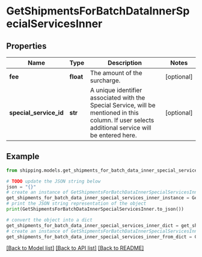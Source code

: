 # GetShipmentsForBatchDataInnerSpecialServicesInner


## Properties

Name | Type | Description | Notes
------------ | ------------- | ------------- | -------------
**fee** | **float** | The amount of the surcharge. | [optional] 
**special_service_id** | **str** | A unique identifier associated with the Special Service, will be mentioned in this column. If user selects additional service will be entered here. | [optional] 

## Example

```python
from shipping.models.get_shipments_for_batch_data_inner_special_services_inner import GetShipmentsForBatchDataInnerSpecialServicesInner

# TODO update the JSON string below
json = "{}"
# create an instance of GetShipmentsForBatchDataInnerSpecialServicesInner from a JSON string
get_shipments_for_batch_data_inner_special_services_inner_instance = GetShipmentsForBatchDataInnerSpecialServicesInner.from_json(json)
# print the JSON string representation of the object
print(GetShipmentsForBatchDataInnerSpecialServicesInner.to_json())

# convert the object into a dict
get_shipments_for_batch_data_inner_special_services_inner_dict = get_shipments_for_batch_data_inner_special_services_inner_instance.to_dict()
# create an instance of GetShipmentsForBatchDataInnerSpecialServicesInner from a dict
get_shipments_for_batch_data_inner_special_services_inner_from_dict = GetShipmentsForBatchDataInnerSpecialServicesInner.from_dict(get_shipments_for_batch_data_inner_special_services_inner_dict)
```
[[Back to Model list]](../README.md#documentation-for-models) [[Back to API list]](../README.md#documentation-for-api-endpoints) [[Back to README]](../README.md)


